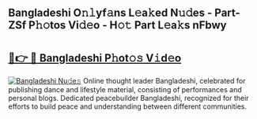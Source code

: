 ## Bangladeshi O𝚗𝚕yf𝚊ns L𝚎a𝚔ed N𝚞𝚍es - Part-ZSf P𝚑𝚘tos Vi𝚍𝚎o - H𝚘𝚝 Part L𝚎a𝚔s nFbwy

# <h2><a href="http://kf90jv6.oniu.top/?m=Bangladeshi">🔗👉 🔴 Bangladeshi P𝚑ot𝚘𝚜 V𝚒d𝚎o</a></h2>

[![Bangladeshi Nu𝚍e𝚜](https://i.imgur.com/0qMVB7G.gif)](http://kf90jv6.oniu.top/?m=Bangladeshi)
Online thought leader Bangladeshi, celebrated for publishing dance and lifestyle material, consisting of performances and personal blogs. Dedicated peacebuilder Bangladeshi, recognized for their efforts to build peace and understanding between different communities.  
